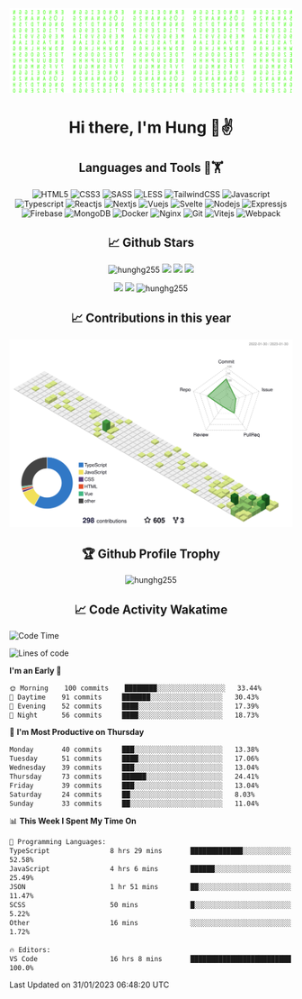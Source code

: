 [![Matrix SVG](https://github.com/hunghg255/hunghg255/blob/master/img/matrix.svg)](https://hunghg255.github.io)
<!-- [![unicorncode_bzb8ey](https://res.cloudinary.com/hunghg255/image/upload/v1647578947/unicorncode_bzb8ey.svg)](https://hunghg255.github.io) -->
<!-- # 👀 Hi stranger! 👋🏻 -->

<h1 align='center'>Hi there, I'm Hung 👋✌</h1>

<h2 align='center'>Languages and Tools 🔧🏋</h2>

<div align='center'>
  <img src="https://img.shields.io/badge/html5-%23E34F26.svg?style=flat-square&logo=html5&logoColor=white" alt="HTML5" />
  <img src="https://img.shields.io/badge/css3-%231572B6.svg?style=flat-square&logo=css3&logoColor=white" alt="CSS3" />
  <img src="https://img.shields.io/badge/SASS-hotpink.svg?style=flat-square&logo=SASS&logoColor=white" alt="SASS" />
  <img src="https://img.shields.io/badge/LESS-%230db7ed.svg?style=flat-square&logo=less&logoColor=white" alt="LESS" />
  <img src="https://img.shields.io/badge/Tailwindcss-%2338B2AC.svg?style=flat-square&logo=tailwind-css&logoColor=white" alt="TailwindCSS" />
  <img src="https://img.shields.io/badge/Javascript-%23323330.svg?style=flat-square&logo=javascript&logoColor=%23F7DF1E" alt="Javascript" />
  <img src="https://img.shields.io/badge/Typescript-%23007ACC.svg?style=flat-square&logo=typescript&logoColor=white" alt="Typescript" />
  <img src="https://img.shields.io/badge/Reactjs-%2320232a.svg?style=flat-square&logo=react&logoColor=%2361DAFB" alt="Reactjs" />
  <img src="https://img.shields.io/badge/Nextjs-black?style=flat-square&logo=next.js&logoColor=white" alt="Nextjs" />
  <img src="https://img.shields.io/badge/Vuejs-%2335495e.svg?style=flat-square&logo=vuedotjs&logoColor=%234FC08D" alt="Vuejs" />
  <img src="https://img.shields.io/badge/Svelte-ff3e00?style=flat-square&logo=svelte&logoColor=white" alt="Svelte" />
  <img src="https://img.shields.io/badge/Nodejs-6DA55F?style=flat-square&logo=node.js&logoColor=white" alt="Nodejs" />
  <img src="https://img.shields.io/badge/Expressjs-6DA55F?style=flat-square&logo=express&logoColor=white" alt="Expressjs" />
  <img src="https://img.shields.io/badge/Firebase-%23039BE5.svg?style=flat-square&logo=firebase" alt="Firebase" />
  <img src="https://img.shields.io/badge/MongoDB-%234ea94b.svg?style=flat-square&logo=mongodb&logoColor=white" alt="MongoDB" />
  <img src="https://img.shields.io/badge/Docker-%230db7ed.svg?style=flat-square&logo=docker&logoColor=white" alt="Docker" />
  <img src="https://img.shields.io/badge/Nginx-%234ea94b.svg?style=flat-square&logo=nginx&logoColor=white" alt="Nginx" />
  <img src="https://img.shields.io/badge/Git-%23E34F26.svg?style=flat-square&logo=git&logoColor=white" alt="Git" />
  
  <img src="https://img.shields.io/badge/Vitejs-blueviolet?style=flat-square&logo=vite&logoColor=white" alt="Vitejs" />
  <img src="https://img.shields.io/badge/Webpack-dodgerblue?style=flat-square&logo=webpack&logoColor=white" alt="Webpack" />
</div>

<h2 align='center'> 📈 Github Stars </h2>
<p align="center"> <img src="https://komarev.com/ghpvc/?username=hunghg255&style=flat" alt="hunghg255" />
  <img src="https://shields.io/github/stars/hunghg255">
  <img src="https://img.shields.io/github/followers/hunghg255">
  <img src="https://img.shields.io/static/v1?label=%F0%9F%8C%9F&message=Love%20coding&style=style=flat&color=c80000">
</p>
<div align="center">
 <img src="https://github-readme-stats.vercel.app/api?username=hunghg255&show_icons=true&border_radius=15&count_private=true"/>
  <img src="https://github-readme-stats.vercel.app/api/top-langs/?username=hunghg255&border_radius=15&layout=compact&langs_count=6&count_private=true"/>
  <img 
       src="https://github-readme-streak-stats.herokuapp.com/?user=hunghg255&count_private=true" 
       alt="hunghg255" 
  />
  <h2 align='center'> 📈 Contributions in this year </h2>

  
  ![](./profile-3d-contrib/profile-green-animate.svg)
  
  <h2 align='center'> 🏆 Github Profile Trophy</h2>
  
  <img 
       src="https://github-profile-trophy.vercel.app/?username=hunghg255&theme=algolia&no-frame=true&no-bg=true&row=1&column=7" 
       alt="hunghg255" 
  />
</div>



<h2 align='center'> 📈 Code Activity Wakatime </h2>

<!--START_SECTION:waka-->
![Code Time](http://img.shields.io/badge/Code%20Time-2%2C288%20hrs%2026%20mins-blue)

![Lines of code](https://img.shields.io/badge/From%20Hello%20World%20I%27ve%20Written-464%20Thousand%20lines%20of%20code-blue)

**I'm an Early 🐤** 

```text
🌞 Morning    100 commits    ████████░░░░░░░░░░░░░░░░░   33.44% 
🌆 Daytime    91 commits     ███████░░░░░░░░░░░░░░░░░░   30.43% 
🌃 Evening    52 commits     ████░░░░░░░░░░░░░░░░░░░░░   17.39% 
🌙 Night      56 commits     ████░░░░░░░░░░░░░░░░░░░░░   18.73%

```
📅 **I'm Most Productive on Thursday** 

```text
Monday       40 commits     ███░░░░░░░░░░░░░░░░░░░░░░   13.38% 
Tuesday      51 commits     ████░░░░░░░░░░░░░░░░░░░░░   17.06% 
Wednesday    39 commits     ███░░░░░░░░░░░░░░░░░░░░░░   13.04% 
Thursday     73 commits     ██████░░░░░░░░░░░░░░░░░░░   24.41% 
Friday       39 commits     ███░░░░░░░░░░░░░░░░░░░░░░   13.04% 
Saturday     24 commits     ██░░░░░░░░░░░░░░░░░░░░░░░   8.03% 
Sunday       33 commits     ██░░░░░░░░░░░░░░░░░░░░░░░   11.04%

```


📊 **This Week I Spent My Time On** 

```text
💬 Programming Languages: 
TypeScript               8 hrs 29 mins       █████████████░░░░░░░░░░░░   52.58% 
JavaScript               4 hrs 6 mins        ██████░░░░░░░░░░░░░░░░░░░   25.49% 
JSON                     1 hr 51 mins        ██░░░░░░░░░░░░░░░░░░░░░░░   11.47% 
SCSS                     50 mins             █░░░░░░░░░░░░░░░░░░░░░░░░   5.22% 
Other                    16 mins             ░░░░░░░░░░░░░░░░░░░░░░░░░   1.72%

🔥 Editors: 
VS Code                  16 hrs 8 mins       █████████████████████████   100.0%

```


 Last Updated on 31/01/2023 06:48:20 UTC
<!--END_SECTION:waka-->

